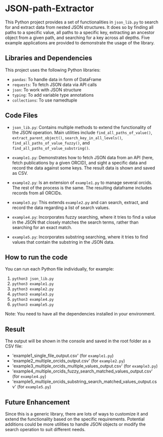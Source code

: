 # JSON-path-Extractor

This Python project provides a set of functionalities in `json_lib.py` to search for and extract data from nested JSON structures. It does so by finding all paths to a specific value, all paths to a specific key, extracting an ancestor object from a given path, and searching for a key across all depths. Five example applications are provided to demonstrate the usage of the library.

## Libraries and Dependencies

This project uses the following Python libraries:

- `pandas`: To handle data in form of DataFrame
- `requests`: To fetch JSON data via API calls
- `json`: To work with JSON structure
- `typing`: To add variable type annotations
- `collections`: To use namedtuple

## Code Files

- `json_lib.py`: Contains multiple methods to extend the functionality of the JSON operation. Main utilities include `find_all_paths_of_value()`, `extract_parent_object()`, `search_key_in_all_levels()`, `find_all_paths_of_value_fuzzy()`, and `find_all_paths_of_value_substring()`.

- `example1.py`: Demonstrates how to fetch JSON data from an API (here, fetch publications by a given ORCID), and sight a specific data and record the data against some keys. The result data is shown and saved as CSV.   

- `example2.py`: Is an extension of `example1.py` to manage several orcids. The rest of the process is the same. The resulting dataframe includes records from all ORCIDs.

- `example3.py`: This extends `example2.py` and can search, extract, and record the data regarding a list of search values.

- `example4.py`: Incorporates fuzzy searching, where it tries to find a value in the JSON that closely matches the search terms, rather than searching for an exact match.

- `example5.py`: Incorporates substring searching, where it tries to find values that contain the substring in the JSON data.

## How to run the code

You can run each Python file individually, for example:

1. `python3 json_lib.py`
2. `python3 example1.py`
3. `python3 example2.py`
4. `python3 example3.py`
5. `python3 example4.py`
6. `python3 example5.py`  

Note: You need to have all the dependencies installed in your environment.

## Result

The output will be shown in the console and saved in the root folder as a CSV file:

- 'example1_single_file_output.csv' (for `example1.py`)
- 'example2_multiple_orcids_output.csv' (for `example2.py`)
- 'example3_multiple_orcids_multiple_values_output.csv' (for `example3.py`)
- 'example4_multiple_orcids_fuzzy_search_matched_values_output.csv' (for `example4.py`)
- 'example5_multiple_orcids_substring_search_matched_values_output.csv' (for `example5.py`)

## Future Enhancement

Since this is a generic library, there are lots of ways to customize it and extend the functionality based on the specific requirements. Potential additions could be more utilities to handle JSON objects or modify the search operation to suit different needs.
